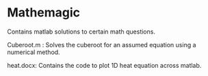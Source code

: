 # Mathemagic
Contains matlab solutions to certain math questions.

Cuberoot.m : Solves the cuberoot for an assumed equation using a numerical method.

heat.docx: Contains the code to plot 1D heat equation across matlab.
